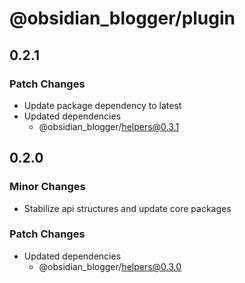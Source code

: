 # @obsidian_blogger/plugin

## 0.2.1

### Patch Changes

- Update package dependency to latest
- Updated dependencies
    - @obsidian_blogger/helpers@0.3.1

## 0.2.0

### Minor Changes

- Stabilize api structures and update core packages

### Patch Changes

- Updated dependencies
    - @obsidian_blogger/helpers@0.3.0
